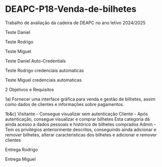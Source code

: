 # DEAPC-P18-Venda-de-bilhetes
Trabalho de avaliação da cadeira de DEAPC no ano letivo 2024/2025

Teste Daniel

Teste Rodrigo

Teste Miguel

Teste Daniel Auto-Credentials

Teste Rodrigo credenciais automaticas

Teste Miguel credenciais automaticas


2 Objetivos e Requisitos

1a)
 Fornecer uma interface gráfica para venda e gestão de bilhetes, assim como dados de clientes e informações sobre pagamentos.
 
1b&c)
 Visitante - Consegue visualizar sem autenticação
 Cliente - Após autenticação, consegue visualizar e comprar bilhetes
 Esta categoria dá ainda acesso a dados pessoais e histórico de bilhetes comprados
 Admin - Tem os privilégios anteriormente descritos, conseguindo ainda adicionar e remover bilhetes, alterar características dos bilhetes e adicionar e remover clientes

Entrega Rodrigo

Entrega Miguel
